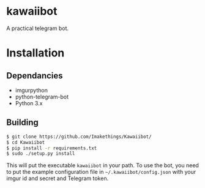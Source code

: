 # kawaiibot
A practical telegram bot.

# Installation
## Dependancies
- imgurpython
- python-telegram-bot
- Python 3.x

## Building
```bash
$ git clone https://github.com/Imakethings/Kawaiibot/
$ cd Kawaiibot
$ pip install -r requirements.txt
$ sudo ./setup.py install
```

This will put the executable `kawaiibot` in your path. To use the bot, you need
to put the example configuration file in `~/.kawaiibot/config.json` with your imgur
id and secret and Telegram token.
